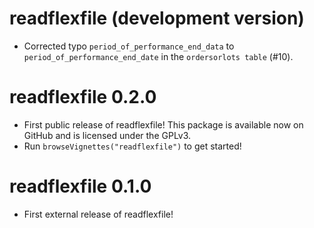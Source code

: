 # readflexfile (development version)

* Corrected typo `period_of_performance_end_data` to `period_of_performance_end_date` in the `ordersorlots table` (#10).

# readflexfile 0.2.0

* First public release of readflexfile! This package is available now on GitHub and
is licensed under the GPLv3.
* Run `browseVignettes("readflexfile")` to get started!


# readflexfile 0.1.0

* First external release of readflexfile!
